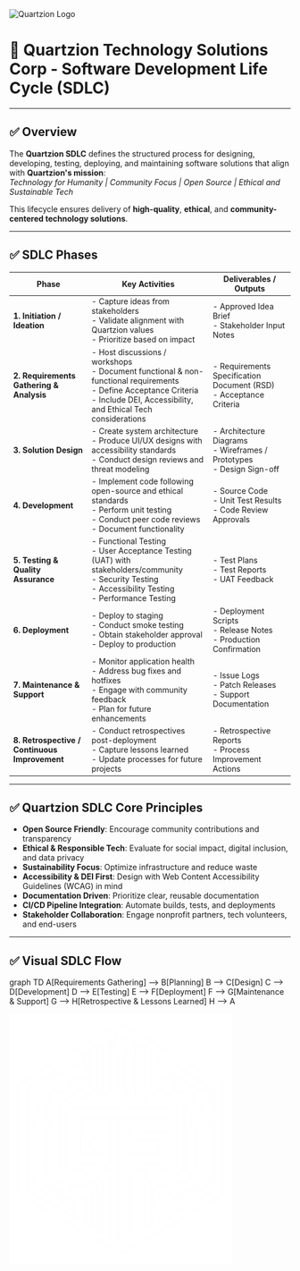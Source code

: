 <img src="https://github.com/user-attachments/assets/ed4c1b25-1804-4601-8e5a-e6e5f7507c0a" alt="Quartzion Logo" style="width:400px; height:auto;" />

# 📍 Quartzion Technology Solutions Corp - Software Development Life Cycle (SDLC)

---

## ✅ Overview

The **Quartzion SDLC** defines the structured process for designing, developing, testing, deploying, and maintaining software solutions that align with **Quartzion's mission**:  
*Technology for Humanity | Community Focus | Open Source | Ethical and Sustainable Tech*

This lifecycle ensures delivery of **high-quality**, **ethical**, and **community-centered technology solutions**.

---

## ✅ SDLC Phases

| **Phase** | **Key Activities** | **Deliverables / Outputs** |
|---|---|---|
| **1. Initiation / Ideation** | - Capture ideas from stakeholders<br>- Validate alignment with Quartzion values<br>- Prioritize based on impact | - Approved Idea Brief<br>- Stakeholder Input Notes |
| **2. Requirements Gathering & Analysis** | - Host discussions / workshops<br>- Document functional & non-functional requirements<br>- Define Acceptance Criteria<br>- Include DEI, Accessibility, and Ethical Tech considerations | - Requirements Specification Document (RSD)<br>- Acceptance Criteria |
| **3. Solution Design** | - Create system architecture<br>- Produce UI/UX designs with accessibility standards<br>- Conduct design reviews and threat modeling | - Architecture Diagrams<br>- Wireframes / Prototypes<br>- Design Sign-off |
| **4. Development** | - Implement code following open-source and ethical standards<br>- Perform unit testing<br>- Conduct peer code reviews<br>- Document functionality | - Source Code<br>- Unit Test Results<br>- Code Review Approvals |
| **5. Testing & Quality Assurance** | - Functional Testing<br>- User Acceptance Testing (UAT) with stakeholders/community<br>- Security Testing<br>- Accessibility Testing<br>- Performance Testing | - Test Plans<br>- Test Reports<br>- UAT Feedback |
| **6. Deployment** | - Deploy to staging<br>- Conduct smoke testing<br>- Obtain stakeholder approval<br>- Deploy to production | - Deployment Scripts<br>- Release Notes<br>- Production Confirmation |
| **7. Maintenance & Support** | - Monitor application health<br>- Address bug fixes and hotfixes<br>- Engage with community feedback<br>- Plan for future enhancements | - Issue Logs<br>- Patch Releases<br>- Support Documentation |
| **8. Retrospective / Continuous Improvement** | - Conduct retrospectives post-deployment<br>- Capture lessons learned<br>- Update processes for future projects | - Retrospective Reports<br>- Process Improvement Actions |

---

## ✅ Quartzion SDLC Core Principles

- **Open Source Friendly**: Encourage community contributions and transparency
- **Ethical & Responsible Tech**: Evaluate for social impact, digital inclusion, and data privacy
- **Sustainability Focus**: Optimize infrastructure and reduce waste
- **Accessibility & DEI First**: Design with Web Content Accessibility Guidelines (WCAG) in mind
- **Documentation Driven**: Prioritize clear, reusable documentation
- **CI/CD Pipeline Integration**: Automate builds, tests, and deployments
- **Stakeholder Collaboration**: Engage nonprofit partners, tech volunteers, and end-users

---

## ✅ Visual SDLC Flow
graph TD
    A[Requirements Gathering] --> B[Planning]
    B --> C[Design]
    C --> D[Development]
    D --> E[Testing]
    E --> F[Deployment]
    F --> G[Maintenance & Support]
    G --> H[Retrospective & Lessons Learned]
    H --> A

<img src="assets/images/QTS_L1_SM.png" alt="Quartzion Logo" style="width:400px; height:auto;" />
